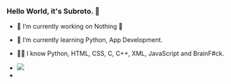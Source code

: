 ### Hello World, it's Subroto.  👋



- 🔭 I’m currently working on Nothing 🐸
- 🌱 I’m currently learning Python, App Development. 
- 👨‍💻 I know Python, HTML, CSS, C, C++, XML, JavaScript and BrainF#ck.

- <img src="https://github-readme-stats.vercel.app/api?username=subroto-das&show_icons=true&bg_color=000000&text_color=00FF00"/>
- <!--
- 👯 I’m looking to collaborate on ...
- 🤔 I’m looking for help with ...
- -->
- 💬 Ask me about Programming.
- <!--
- 📫 How to reach me: ...
- 😄 Pronouns: ...
- -->
- ⚡ Fun fact: Memes 

